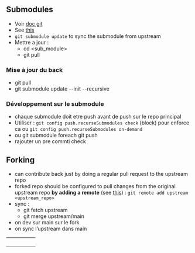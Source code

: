 ## Submodules

- Voir [doc git](https://git-scm.com/book/en/v2/Git-Tools-Submodules)
- See [this](https://shunsvineyard.info/2019/12/23/using-git-submodule-and-develop-mode-to-manage-python-projects/)
- `git submodule update` to sync the submodule from upstream
- Mettre a jour : 
  - cd <sub_module>
  - git pull



### Mise à jour du back

- git pull
- git submodule update --init --recursive



### Développement sur le submodule

- chaque submodule doit etre push avant de push sur le repo principal
- Utiliser : `git config push.recurseSubmodules check` (block) pour enforce ca ou `git config push.recurseSubmodules on-demand`
- ou git submodule foreach git push
- rajouter un pre commti check



## Forking

- can contribute back just by doing a regular pull request to the upstream repo
- forked repo should be configured to pull changes from the original upstream repo  **by adding a remote** (see [this](https://www.youtube.com/watch?v=a_FLqX3vGR4)) : `git remote add upstream <upstream_repo>`
- sync :
  - git fetch upstream
  - git merge upstream/main
- on dev sur main sur le fork
- on sync l’upstream dans main



|      |      |      |      |      |
| ---- | ---- | ---- | ---- | ---- |
|      |      |      |      |      |
|      |      |      |      |      |
|      |      |      |      |      |
|      |      |      |      |      |

